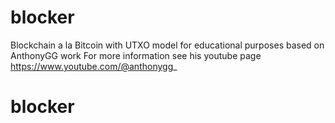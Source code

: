 # blocker
Blockchain a la Bitcoin with UTXO model for educational purposes based on AnthonyGG work
For more information see his youtube page https://www.youtube.com/@anthonygg_



# blocker
